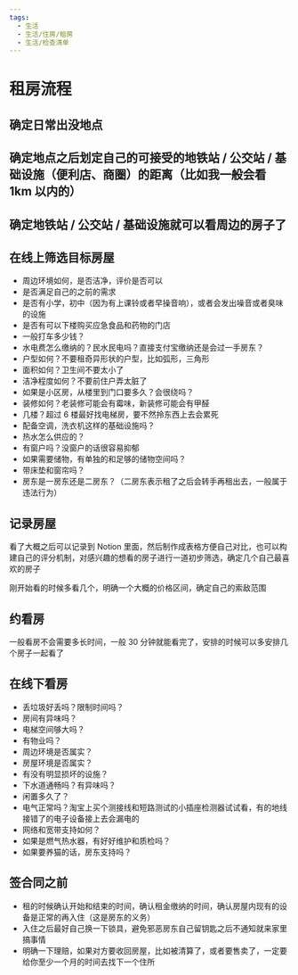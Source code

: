 ```yaml
---
tags:
  - 生活
  - 生活/住房/租房
  - 生活/检查清单
---
```


# 租房流程

## 确定日常出没地点

## 确定地点之后划定自己的可接受的地铁站 / 公交站 / 基础设施（便利店、商圈）的距离（比如我一般会看 1km 以内的）

## 确定地铁站 / 公交站 / 基础设施就可以看周边的房子了

## 在线上筛选目标房屋

- 周边环境如何，是否洁净，评价是否可以
- 是否满足自己的之前的需求
- 是否有小学，初中（因为有上课铃或者早操音响），或者会发出噪音或者臭味的设施
- 是否有可以下楼购买应急食品和药物的门店
- 一般打车多少钱？
- 水电费怎么缴纳的？民水民电吗？直接支付宝缴纳还是会过一手房东？
- 户型如何？不要租奇异形状的户型，比如弧形，三角形
- 面积如何？卫生间不要太小了
- 洁净程度如何？不要前住户弄太脏了
- 如果是小区房，从楼里到门口要多久？会很绕吗？
- 装修如何？老装修可能会有霉味，新装修可能会有甲醛
- 几楼？超过 6 楼最好找电梯房，要不然拎东西上去会累死
- 配备空调，洗衣机这样的基础设施吗？
- 热水怎么供应的？
- 有窗户吗？没窗户的话很容易抑郁
- 如果需要储物，有单独的和足够的储物空间吗？
- 带床垫和窗帘吗？
- 房东是一房东还是二房东？（二房东表示租了之后会转手再租出去，一般属于违法行为）

## 记录房屋

看了大概之后可以记录到 Notion 里面，然后制作成表格方便自己对比，也可以构建自己的评分机制，对感兴趣的想看的房子进行一道初步筛选，确定几个自己最喜欢的房子

刚开始看的时候多看几个，明确一个大概的价格区间，确定自己的索敌范围

## 约看房

一般看房不会需要多长时间，一般 30 分钟就能看完了，安排的时候可以多安排几个房子一起看了

## 在线下看房

- 丢垃圾好丢吗？限制时间吗？
- 房间有异味吗？
- 电梯空间够大吗？
- 有物业吗？
- 周边环境是否属实？
- 房屋环境是否属实？
- 有没有明显损坏的设施？
- 下水道通畅吗？有异味吗？
- 闲置多久了？
- 电气正常吗？淘宝上买个测接线和短路测试的小插座检测器试试看，有的地线接错了的电子设备接上去会漏电的
- 网络和宽带支持如何？
- 如果是燃气热水器，有好好维护和质检吗？
- 如果要养猫的话，房东支持吗？

## 签合同之前

- 租的时候确认开始和结束的时间，确认租金缴纳的时间，确认房屋内现有的设备是正常的再入住（这是房东的义务）
- 入住之后最好自己换一下锁具，避免邪恶房东自己留钥匙之后不通知就来家里搞事情
- 明确一下理赔，如果对方要收回房屋，比如被清算了，或者要售卖了，一定要给你至少一个月的时间去找下一个住所

